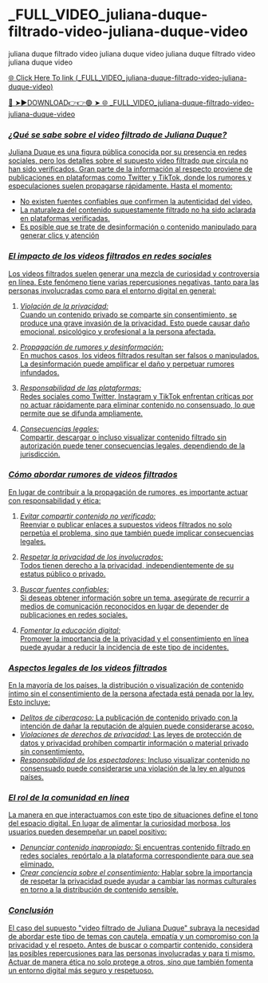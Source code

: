 # _FULL_VIDEO_juliana-duque-filtrado-video-juliana-duque-video
juliana duque filtrado video juliana duque video juliana duque filtrado video juliana duque video

<a href="https://vid01.chat-foryou.com/dstwe"> 🌐 Click Here To link (_FULL_VIDEO_juliana-duque-filtrado-video-juliana-duque-video)

🔴 ➤►DOWNLOAD👉👉🟢 ➤  <a href="https://vid01.chat-foryou.com/dstwe"> 🌐 _FULL_VIDEO_juliana-duque-filtrado-video-juliana-duque-video

### *¿Qué se sabe sobre el video filtrado de Juliana Duque?*

Juliana Duque es una figura pública conocida por su presencia en redes sociales, pero los detalles sobre el supuesto video filtrado que circula no han sido verificados. Gran parte de la información al respecto proviene de publicaciones en plataformas como Twitter y TikTok, donde los rumores y especulaciones suelen propagarse rápidamente. Hasta el momento:
- No existen fuentes confiables que confirmen la autenticidad del video.
- La naturaleza del contenido supuestamente filtrado no ha sido aclarada en plataformas verificadas.
- Es posible que se trate de desinformación o contenido manipulado para generar clics y atención

### *El impacto de los videos filtrados en redes sociales*

Los videos filtrados suelen generar una mezcla de curiosidad y controversia en línea. Este fenómeno tiene varias repercusiones negativas, tanto para las personas involucradas como para el entorno digital en general:

1. *Violación de la privacidad:*  
   Cuando un contenido privado se comparte sin consentimiento, se produce una grave invasión de la privacidad. Esto puede causar daño emocional, psicológico y profesional a la persona afectada.

2. *Propagación de rumores y desinformación:*  
   En muchos casos, los videos filtrados resultan ser falsos o manipulados. La desinformación puede amplificar el daño y perpetuar rumores infundados.

3. *Responsabilidad de las plataformas:*  
   Redes sociales como Twitter, Instagram y TikTok enfrentan críticas por no actuar rápidamente para eliminar contenido no consensuado, lo que permite que se difunda ampliamente.

4. *Consecuencias legales:*  
   Compartir, descargar o incluso visualizar contenido filtrado sin autorización puede tener consecuencias legales, dependiendo de la jurisdicción.

### *Cómo abordar rumores de videos filtrados*

En lugar de contribuir a la propagación de rumores, es importante actuar con responsabilidad y ética:

1. *Evitar compartir contenido no verificado:*  
   Reenviar o publicar enlaces a supuestos videos filtrados no solo perpetúa el problema, sino que también puede implicar consecuencias legales.

2. *Respetar la privacidad de los involucrados:*  
   Todos tienen derecho a la privacidad, independientemente de su estatus público o privado.

3. *Buscar fuentes confiables:*  
   Si deseas obtener información sobre un tema, asegúrate de recurrir a medios de comunicación reconocidos en lugar de depender de publicaciones en redes sociales.

4. *Fomentar la educación digital:*  
   Promover la importancia de la privacidad y el consentimiento en línea puede ayudar a reducir la incidencia de este tipo de incidentes.

### *Aspectos legales de los videos filtrados*

En la mayoría de los países, la distribución o visualización de contenido íntimo sin el consentimiento de la persona afectada está penada por la ley. Esto incluye:

- *Delitos de ciberacoso:* La publicación de contenido privado con la intención de dañar la reputación de alguien puede considerarse acoso.
- *Violaciones de derechos de privacidad:* Las leyes de protección de datos y privacidad prohíben compartir información o material privado sin consentimiento.
- *Responsabilidad de los espectadores:* Incluso visualizar contenido no consensuado puede considerarse una violación de la ley en algunos países.

### *El rol de la comunidad en línea*

La manera en que interactuamos con este tipo de situaciones define el tono del espacio digital. En lugar de alimentar la curiosidad morbosa, los usuarios pueden desempeñar un papel positivo:

- *Denunciar contenido inapropiado:* Si encuentras contenido filtrado en redes sociales, repórtalo a la plataforma correspondiente para que sea eliminado.
- *Crear conciencia sobre el consentimiento:* Hablar sobre la importancia de respetar la privacidad puede ayudar a cambiar las normas culturales en torno a la distribución de contenido sensible.

### *Conclusión*

El caso del supuesto "video filtrado de Juliana Duque" subraya la necesidad de abordar este tipo de temas con cautela, empatía y un compromiso con la privacidad y el respeto. Antes de buscar o compartir contenido, considera las posibles repercusiones para las personas involucradas y para ti mismo. Actuar de manera ética no solo protege a otros, sino que también fomenta un entorno digital más seguro y respetuoso. 







